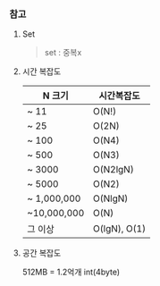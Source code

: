### 참고

1. Set

   > set : 중복x

2. 시간 복잡도

   | N 크기      | 시간복잡도   |
   | ----------- | ------------ |
   | ~ 11        | O(N!)        |
   | ~ 25        | O(2N)        |
   | ~ 100       | O(N4)        |
   | ~ 500       | O(N3)        |
   | ~ 3000      | O(N2lgN)     |
   | ~ 5000      | O(N2)        |
   | ~ 1,000,000 | O(NlgN)      |
   | ~10,000,000 | O(N)         |
   | 그 이상     | O(lgN), O(1) |

3. 공간 복잡도

   512MB = 1.2억개 int(4byte)